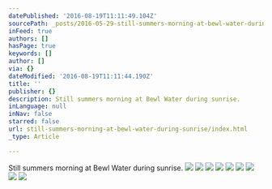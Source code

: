 ```yaml
---
datePublished: '2016-08-19T11:11:49.104Z'
sourcePath: _posts/2016-05-29-still-summers-morning-at-bewl-water-during-sunrise.md
inFeed: true
authors: []
hasPage: true
keywords: []
author: []
via: {}
dateModified: '2016-08-19T11:11:44.190Z'
title: ''
publisher: {}
description: Still summers morning at Bewl Water during sunrise.
inLanguage: null
inNav: false
starred: false
url: still-summers-morning-at-bewl-water-during-sunrise/index.html
_type: Article

---
```

Still summers morning at Bewl Water during sunrise.
![](https://the-grid-user-content.s3-us-west-2.amazonaws.com/5a3d531b-ab89-4518-992c-7ac82dc19497.jpg)
![](https://s3-us-west-2.amazonaws.com/the-grid-img/p/726f9d121f6e771c6fe0b0f795fd039c615b547e.jpg)
![](https://the-grid-user-content.s3-us-west-2.amazonaws.com/30ee166d-a611-4239-835f-98d543ba81ab.jpg)
![](https://the-grid-user-content.s3-us-west-2.amazonaws.com/465349b0-5fb5-4973-89bc-9be2a4c4e0f4.jpg)
![](https://s3-us-west-2.amazonaws.com/the-grid-img/p/863b09f9afd1557dcfae09685c183889f67a6d96.jpg)
![](https://the-grid-user-content.s3-us-west-2.amazonaws.com/09260a2e-130e-45ee-9c05-84fa2f36fe0b.jpg)
![](https://s3-us-west-2.amazonaws.com/the-grid-img/p/f02550ee9f08b63b762f33f6a534ef59312abb6c.jpg)
![](https://s3-us-west-2.amazonaws.com/the-grid-img/p/a1402b173a2019c8d75c3cedab7db11ca422dc57.jpg)
![](https://the-grid-user-content.s3-us-west-2.amazonaws.com/7471132c-44a2-4d7c-9c41-6de003b66592.jpg)
